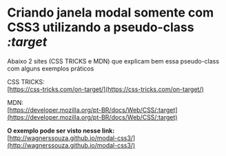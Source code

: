 # Criando janela modal somente com CSS3 utilizando a pseudo-class *:target*

Abaixo 2 sites (CSS TRICKS e MDN) que explicam bem essa pseudo-class com alguns exemplos práticos <br />

CSS TRICKS: <br />
[https://css-tricks.com/on-target/](https://css-tricks.com/on-target/)

MDN: <br />
[https://developer.mozilla.org/pt-BR/docs/Web/CSS/:target](https://developer.mozilla.org/pt-BR/docs/Web/CSS/:target)

**O exemplo pode ser visto nesse link:**<br />
[http://wagnerssouza.github.io/modal-css3/](http://wagnerssouza.github.io/modal-css3/)



